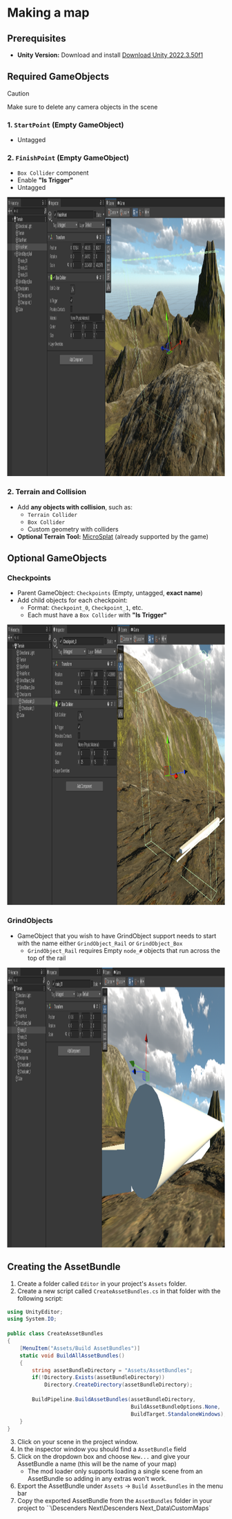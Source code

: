 # Making a map

## Prerequisites

- **Unity Version:** Download and install [Download Unity 2022.3.50f1](https://unity.com/releases/editor/whats-new/2022.3.50#installs)

## Required GameObjects

> [!CAUTION]
> Make sure to delete any camera objects in the scene

### 1. `StartPoint` (Empty GameObject)
- Untagged

### 2. `FinishPoint` (Empty GameObject)
- `Box Collider` component
- Enable **"Is Trigger"**
- Untagged

<img width="1513" height="644" alt="image" src="https://github.com/Notexe/dnext_maploader/raw/main/docs/screenshots/FinishPoint.png" />

### 2. Terrain and Collision
- Add **any objects with collision**, such as:
  - `Terrain Collider`
  - `Box Collider`
  - Custom geometry with colliders
- **Optional Terrain Tool:** [MicroSplat](https://assetstore.unity.com/packages/tools/terrain/microsplat-96478) (already supported by the game)

## Optional GameObjects

### Checkpoints

- Parent GameObject: `Checkpoints` (Empty, untagged, **exact name**)
- Add child objects for each checkpoint:
  - Format: `Checkpoint_0`, `Checkpoint_1`, etc.
  - Each must have a `Box Collider` with **"Is Trigger"**

<img width="1346" height="647" alt="image" src="https://github.com/Notexe/dnext_maploader/raw/main/docs/screenshots/Checkpoint_Example.png" />

### GrindObjects

- GameObject that you wish to have GrindObject support needs to start with the name either `GrindObject_Rail` or `GrindObject_Box`
    - `GrindObject_Rail` requires Empty `node_#` objects that run across the top of the rail

<img width="1567" height="646" alt="image" src="https://github.com/Notexe/dnext_maploader/raw/main/docs/screenshots/GrindObject_Example.png" />

## Creating the AssetBundle

1. Create a folder called `Editor` in your project's `Assets` folder.
2. Create a new script called `CreateAssetBundles.cs` in that folder with the following script:
```csharp
using UnityEditor;
using System.IO;

public class CreateAssetBundles
{
    [MenuItem("Assets/Build AssetBundles")]
    static void BuildAllAssetBundles()
    {
        string assetBundleDirectory = "Assets/AssetBundles";
        if(!Directory.Exists(assetBundleDirectory))
            Directory.CreateDirectory(assetBundleDirectory);

        BuildPipeline.BuildAssetBundles(assetBundleDirectory,
                                        BuildAssetBundleOptions.None,
                                        BuildTarget.StandaloneWindows);
    }
}
```
3. Click on your scene in the project window.
4. In the inspector window you should find a `AssetBundle` field
5. Click on the dropdown box and choose `New...` and give your AssetBundle a name (this will be the name of your map)
    - The mod loader only supports loading a single scene from an AssetBundle so adding in any extras won't work.
6. Export the AssetBundle under `Assets` -> `Build AssetBundles` in the menu bar
7. Copy the exported AssetBundle from the `AssetBundles` folder in your project to ``\Descenders Next\Descenders Next_Data\CustomMaps\`
